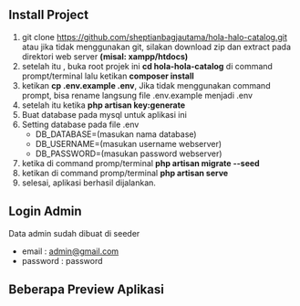 ## Install Project
 1. git clone https://github.com/sheptianbagjautama/hola-halo-catalog.git atau jika tidak menggunakan git, silakan download zip dan extract pada direktori web server <b>(misal: xampp/htdocs)</b>
 2. setelah itu , buka root projek ini <b>cd hola-hola-catalog</b> di command prompt/terminal lalu ketikan <b>composer install</b>
 3. ketikan <b>cp .env.example .env</b>, Jika tidak menggunakan command prompt, bisa rename langsung file .env.example menjadi .env
 4. setelah itu ketika <b>php artisan key:generate</b>
 5. Buat database pada mysql untuk aplikasi ini
 6. Setting database pada file .env
    - DB_DATABASE=(masukan nama database)
    - DB_USERNAME=(masukan username webserver) 
    - DB_PASSWORD=(masukan password webserver)
  7. ketika di command promp/terminal <b>php artisan migrate --seed</b>
  8. ketikan di command promp/terminal <b>php artisan serve</b>
  9. selesai, aplikasi berhasil dijalankan.
  
  ## Login Admin 
  Data admin sudah dibuat di seeder
  - email       : admin@gmail.com
  - password    : password
  
  ## Beberapa Preview Aplikasi
  
  
 
